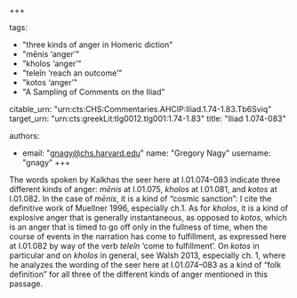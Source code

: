 +++

tags:
- "three kinds of anger in Homeric diction"
- "mēnis ‘anger’"
- "kholos ‘anger’"
- "teleîn ‘reach an outcome’"
- "kotos ‘anger’"
- "A Sampling of Comments on the Iliad"

citable_urn: "urn:cts:CHS:Commentaries.AHCIP:Iliad.1.74-1.83.Tb6Sviq"
target_urn: "urn:cts:greekLit:tlg0012.tlg001:1.74-1.83"
title: "Iliad 1.074-083"

authors:
- email: "gnagy@chs.harvard.edu"
  name: "Gregory Nagy"
  username: "gnagy"
+++

<p>The words spoken by Kalkhas the seer here at I.01.074–083 indicate three different kinds of anger: <em>mēnis</em> at I.01.075, <em>kholos</em> at I.01.081, and <em>kotos</em> at I.01.082. In the case of <em>mēnis</em>, it is a kind of “cosmic sanction”: I cite the definitive work of Muellner 1996, especially ch.1. As for <em>kholos</em>, it is a kind of explosive anger that is generally instantaneous, as opposed to <em>kotos</em>, which is an anger that is timed to go off only in the fullness of time, when the course of events in the narration has come to fulfillment, as expressed here at I.01.082 by way of the verb <em>teleîn</em> ‘come to fulfillment’. On <em>kotos</em> in particular and on <em>kholos</em> in general, see Walsh 2013, especially ch. 1, where he analyzes the wording of the seer here at I.01.074–083 as a kind of “folk definition” for all three of the different kinds of anger mentioned in this passage. </p>